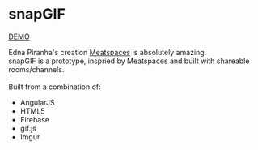 snapGIF
=======
<a href='http://snapgif.com'>DEMO</a>


Edna Piranha's creation <a href='https://chat.meatspac.es/'>Meatspaces</a> is absolutely amazing.
<br />
snapGIF is a prototype, inspried by Meatspaces and built with shareable rooms/channels. 
<br /><br />
Built from a combination of: 
<ul>
        <li>AngularJS</li>
        <li>HTML5</li>
        <li>Firebase</li>
        <li>gif.js</li>
        <li>Imgur</li>
</ul>    

